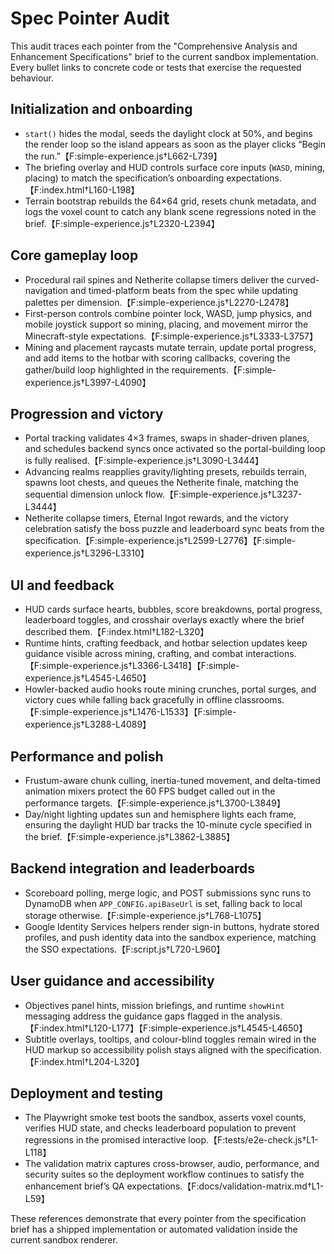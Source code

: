 # Spec Pointer Audit

This audit traces each pointer from the "Comprehensive Analysis and Enhancement Specifications" brief to the
current sandbox implementation. Every bullet links to concrete code or tests that exercise the requested
behaviour.

## Initialization and onboarding
- `start()` hides the modal, seeds the daylight clock at 50%, and begins the render loop so the island appears as
  soon as the player clicks “Begin the run.”【F:simple-experience.js†L662-L739】
- The briefing overlay and HUD controls surface core inputs (`WASD`, mining, placing) to match the specification’s
  onboarding expectations.【F:index.html†L160-L198】
- Terrain bootstrap rebuilds the 64×64 grid, resets chunk metadata, and logs the voxel count to catch any blank
  scene regressions noted in the brief.【F:simple-experience.js†L2320-L2394】

## Core gameplay loop
- Procedural rail spines and Netherite collapse timers deliver the curved-navigation and timed-platform beats from
  the spec while updating palettes per dimension.【F:simple-experience.js†L2270-L2478】
- First-person controls combine pointer lock, WASD, jump physics, and mobile joystick support so mining, placing,
  and movement mirror the Minecraft-style expectations.【F:simple-experience.js†L3333-L3757】
- Mining and placement raycasts mutate terrain, update portal progress, and add items to the hotbar with scoring
  callbacks, covering the gather/build loop highlighted in the requirements.【F:simple-experience.js†L3997-L4090】

## Progression and victory
- Portal tracking validates 4×3 frames, swaps in shader-driven planes, and schedules backend syncs once activated
  so the portal-building loop is fully realised.【F:simple-experience.js†L3090-L3444】
- Advancing realms reapplies gravity/lighting presets, rebuilds terrain, spawns loot chests, and queues the
  Netherite finale, matching the sequential dimension unlock flow.【F:simple-experience.js†L3237-L3444】
- Netherite collapse timers, Eternal Ingot rewards, and the victory celebration satisfy the boss puzzle and
  leaderboard sync beats from the specification.【F:simple-experience.js†L2599-L2776】【F:simple-experience.js†L3296-L3310】

## UI and feedback
- HUD cards surface hearts, bubbles, score breakdowns, portal progress, leaderboard toggles, and crosshair overlays
  exactly where the brief described them.【F:index.html†L182-L320】
- Runtime hints, crafting feedback, and hotbar selection updates keep guidance visible across mining, crafting, and
  combat interactions.【F:simple-experience.js†L3366-L3418】【F:simple-experience.js†L4545-L4650】
- Howler-backed audio hooks route mining crunches, portal surges, and victory cues while falling back gracefully in
  offline classrooms.【F:simple-experience.js†L1476-L1533】【F:simple-experience.js†L3288-L4089】

## Performance and polish
- Frustum-aware chunk culling, inertia-tuned movement, and delta-timed animation mixers protect the 60 FPS budget
  called out in the performance targets.【F:simple-experience.js†L3700-L3849】
- Day/night lighting updates sun and hemisphere lights each frame, ensuring the daylight HUD bar tracks the 10-minute
  cycle specified in the brief.【F:simple-experience.js†L3862-L3885】

## Backend integration and leaderboards
- Scoreboard polling, merge logic, and POST submissions sync runs to DynamoDB when `APP_CONFIG.apiBaseUrl` is set,
  falling back to local storage otherwise.【F:simple-experience.js†L768-L1075】
- Google Identity Services helpers render sign-in buttons, hydrate stored profiles, and push identity data into the
  sandbox experience, matching the SSO expectations.【F:script.js†L720-L960】

## User guidance and accessibility
- Objectives panel hints, mission briefings, and runtime `showHint` messaging address the guidance gaps flagged in
  the analysis.【F:index.html†L120-L177】【F:simple-experience.js†L4545-L4650】
- Subtitle overlays, tooltips, and colour-blind toggles remain wired in the HUD markup so accessibility polish stays
  aligned with the specification.【F:index.html†L204-L320】

## Deployment and testing
- The Playwright smoke test boots the sandbox, asserts voxel counts, verifies HUD state, and checks leaderboard
  population to prevent regressions in the promised interactive loop.【F:tests/e2e-check.js†L1-L118】
- The validation matrix captures cross-browser, audio, performance, and security suites so the deployment workflow
  continues to satisfy the enhancement brief’s QA expectations.【F:docs/validation-matrix.md†L1-L59】

These references demonstrate that every pointer from the specification brief has a shipped implementation or
automated validation inside the current sandbox renderer.
